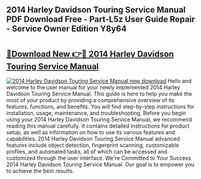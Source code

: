 ## 2014 Harley Davidson Touring Service Manual PDF Download Free - Part-L5z User Guide Repair - Service Owner Edition Y8y64

# <h2><a href="http://bc14552.oget.top/?id=2014+Harley+Davidson+Touring+Service+Manual">🔗Download New 👉🔴 2014 Harley Davidson Touring Service Manual</a></h2>

[![2014 Harley Davidson Touring Service Manual new download](https://i.imgur.com/5g1atiW.png)](http://bc14552.oget.top/?id=2014+Harley+Davidson+Touring+Service+Manual)
Hello and welcome to the user manual for your newly implemented 2014 Harley Davidson Touring Service Manual. This guide is here to help you make the most of your product by providing a comprehensive overview of its features, functions, and benefits. You will find step-by-step instructions for installation, usage, maintenance, and troubleshooting. Before you begin using your 2014 Harley Davidson Touring Service Manual, we recommend reading this manual carefully. It contains detailed instructions for product setup, as well as information on how to use its various features and capabilities. 2014 Harley Davidson Touring Service Manual advanced features include object detection, fingerprint scanning, customizable profiles, and automated tasks, all of which can be accessed and customized through the user interface. We're Committed to Your Success 2014 Harley Davidson Touring Service Manual. Our goal is to empower you to achieve the best results.
